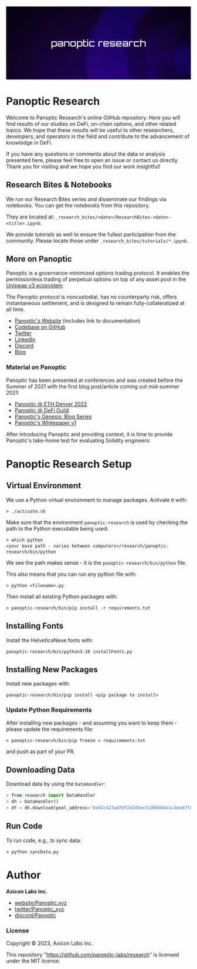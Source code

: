 <p align="center">
  <img src="banner-research.png" width="1000" title="Panoptic Banner"></img>
</p>

# Panoptic Research

Welcome to Panoptic Research's online GitHub repository. Here you will find results of our studies on DeFi, on-chain options, and other related topics. We hope that these results will be useful to other researchers, developers, and operators in the field and contribute to the advancement of knowledge in DeFi.

If you have any questions or comments about the data or analysis presented here, please feel free to open an issue or contact us directly. Thank you for visiting and we hope you find our work insightful!

## Research Bites & Notebooks

We run our Research Bites series and disseminate our findings via notebooks. You can get the notebooks from this repository.

They are located at: `_research_bites/<date>/ResearchBites-<date>-<title>.ipynb`.

We provide tutorials as well to ensure the fullest participation from the community. Please locate those under `_research_bites/tutorials/*.ipynb`.

## More on Panoptic

Panoptic is a governance-minimized options trading protocol. It enables the permissionless trading of perpetual options on top of any asset pool in the [Uniswap v3 ecosystem](https://uniswap.org/).

The Panoptic protocol is noncustodial, has no counterparty risk, offers instantaneous settlement, and is designed to remain fully-collateralized at all time.

- [Panoptic's Website](https://www.panoptic.xyz) (includes link to documentation)
- [Codebase on GitHub](https://github.com/panoptic-labs/Panoptic)
- [Twitter](https://twitter.com/Panoptic_xyz)
- [LinkedIn](https://www.linkedin.com/company/panoptic-xyz/)
- [Discord](https://discord.gg/7fE8SN9pRT)
- [Blog](https://www.panoptic.xyz/blog)

### Material on Panoptic

Panoptic has been presented at conferences and was created before the Summer of 2021 with the first blog post/article coming out mid-summer 2021:

- [Panoptic @ ETH Denver 2022](https://www.youtube.com/watch?v=mtd4JphPcuA)
- [Panoptic @ DeFi Guild](https://www.youtube.com/watch?v=vlPIFYfG0FU)
- [Panoptic's Genesis: Blog Series](https://lambert-guillaume.medium.com/)
- [Panoptic's Whitepaper v1](https://arxiv.org/abs/2204.14232)

After introducing Panoptic and providing context, it is time to provide Panoptic's take-home test for evaluating Solidity engineers:

# Panoptic Research Setup

## Virtual Environment

We use a Python virtual environment to manage packages. Activate it with:

```shell
> ./activate.sh
```

Make sure that the environment `panoptic-research` is used by checking the path to the Python executable being used:

```shell
> which python
<your base path - varies between computers>/research/panoptic-research/bin/python
```

We see the path makes sense - it is the `panoptic-research/bin/python` file.

This also means that you can run any python file with:

```shell
> python <filename>.py
```

Then install all existing Python packages with:

```shell
> panoptic-research/bin/pip install -r requirements.txt
```

## Installing Fonts

Install the HelveticaNeue fonts with:

```shell
panoptic-research/bin/python3.10 installFonts.py
```

## Installing New Packages

Install new packages with:

```shell
panoptic-research/bin/pip install <pip package to install>
```

### Update Python Requirements

After installing new packages - and assuming you want to keep them - please update the requirements file:

```shell
> panoptic-research/bin/pip freeze > requirements.txt
```

and push as part of your PR.

## Downloading Data

Download data by using the `DataHandler`:

```python
> from research import DataHandler
> dh = DataHandler()
> df = dh.download(pool_address="0x82c427adfdf2d245ec51d8046b41c4ee87f0d29c", all=True, force=False)
```

## Run Code

To run code, e.g., to sync data:

```shell
> python syncData.py
```

# Author

**Axicon Labs Inc.**

* [website/Panoptic.xyz](https://www.panoptic.xyz/)
* [twitter/Panoptic_xyz](https://twitter.com/Panoptic_xyz)
* [discord/Panoptic](https://discord.com/invite/7fE8SN9pRT)

### License

Copyright © 2023, Axicon Labs Inc.

This repository "https://github.com/panoptic-labs/research" is licensed under the MIT license.
